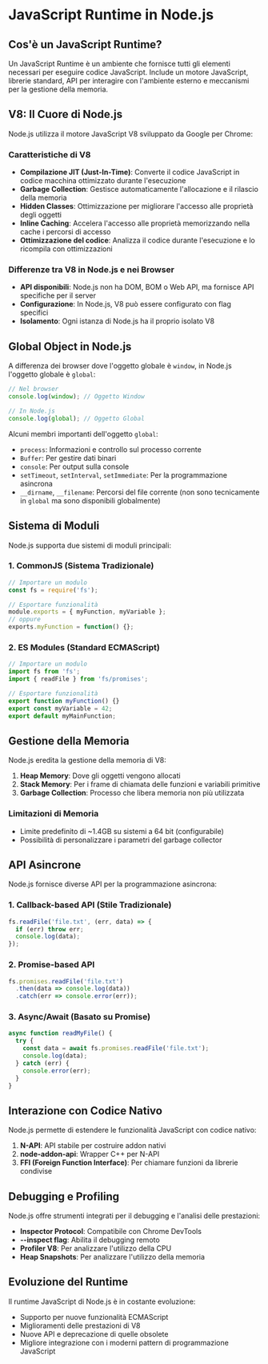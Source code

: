 # JavaScript Runtime in Node.js

## Cos'è un JavaScript Runtime?

Un JavaScript Runtime è un ambiente che fornisce tutti gli elementi necessari per eseguire codice JavaScript. Include un motore JavaScript, librerie standard, API per interagire con l'ambiente esterno e meccanismi per la gestione della memoria.

## V8: Il Cuore di Node.js

Node.js utilizza il motore JavaScript V8 sviluppato da Google per Chrome:

### Caratteristiche di V8

- **Compilazione JIT (Just-In-Time)**: Converte il codice JavaScript in codice macchina ottimizzato durante l'esecuzione
- **Garbage Collection**: Gestisce automaticamente l'allocazione e il rilascio della memoria
- **Hidden Classes**: Ottimizzazione per migliorare l'accesso alle proprietà degli oggetti
- **Inline Caching**: Accelera l'accesso alle proprietà memorizzando nella cache i percorsi di accesso
- **Ottimizzazione del codice**: Analizza il codice durante l'esecuzione e lo ricompila con ottimizzazioni

### Differenze tra V8 in Node.js e nei Browser

- **API disponibili**: Node.js non ha DOM, BOM o Web API, ma fornisce API specifiche per il server
- **Configurazione**: In Node.js, V8 può essere configurato con flag specifici
- **Isolamento**: Ogni istanza di Node.js ha il proprio isolato V8

## Global Object in Node.js

A differenza dei browser dove l'oggetto globale è `window`, in Node.js l'oggetto globale è `global`:

```javascript
// Nel browser
console.log(window); // Oggetto Window

// In Node.js
console.log(global); // Oggetto Global
```

Alcuni membri importanti dell'oggetto `global`:

- `process`: Informazioni e controllo sul processo corrente
- `Buffer`: Per gestire dati binari
- `console`: Per output sulla console
- `setTimeout`, `setInterval`, `setImmediate`: Per la programmazione asincrona
- `__dirname`, `__filename`: Percorsi del file corrente (non sono tecnicamente in `global` ma sono disponibili globalmente)

## Sistema di Moduli

Node.js supporta due sistemi di moduli principali:

### 1. CommonJS (Sistema Tradizionale)

```javascript
// Importare un modulo
const fs = require('fs');

// Esportare funzionalità
module.exports = { myFunction, myVariable };
// oppure
exports.myFunction = function() {};
```

### 2. ES Modules (Standard ECMAScript)

```javascript
// Importare un modulo
import fs from 'fs';
import { readFile } from 'fs/promises';

// Esportare funzionalità
export function myFunction() {}
export const myVariable = 42;
export default myMainFunction;
```

## Gestione della Memoria

Node.js eredita la gestione della memoria di V8:

1. **Heap Memory**: Dove gli oggetti vengono allocati
2. **Stack Memory**: Per i frame di chiamata delle funzioni e variabili primitive
3. **Garbage Collection**: Processo che libera memoria non più utilizzata

### Limitazioni di Memoria

- Limite predefinito di ~1.4GB su sistemi a 64 bit (configurabile)
- Possibilità di personalizzare i parametri del garbage collector

## API Asincrone

Node.js fornisce diverse API per la programmazione asincrona:

### 1. Callback-based API (Stile Tradizionale)

```javascript
fs.readFile('file.txt', (err, data) => {
  if (err) throw err;
  console.log(data);
});
```

### 2. Promise-based API

```javascript
fs.promises.readFile('file.txt')
  .then(data => console.log(data))
  .catch(err => console.error(err));
```

### 3. Async/Await (Basato su Promise)

```javascript
async function readMyFile() {
  try {
    const data = await fs.promises.readFile('file.txt');
    console.log(data);
  } catch (err) {
    console.error(err);
  }
}
```

## Interazione con Codice Nativo

Node.js permette di estendere le funzionalità JavaScript con codice nativo:

1. **N-API**: API stabile per costruire addon nativi
2. **node-addon-api**: Wrapper C++ per N-API
3. **FFI (Foreign Function Interface)**: Per chiamare funzioni da librerie condivise

## Debugging e Profiling

Node.js offre strumenti integrati per il debugging e l'analisi delle prestazioni:

- **Inspector Protocol**: Compatibile con Chrome DevTools
- **--inspect flag**: Abilita il debugging remoto
- **Profiler V8**: Per analizzare l'utilizzo della CPU
- **Heap Snapshots**: Per analizzare l'utilizzo della memoria

## Evoluzione del Runtime

Il runtime JavaScript di Node.js è in costante evoluzione:

- Supporto per nuove funzionalità ECMAScript
- Miglioramenti delle prestazioni di V8
- Nuove API e deprecazione di quelle obsolete
- Migliore integrazione con i moderni pattern di programmazione JavaScript